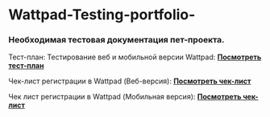 # Wattpad-Testing-portfolio-
### Необходимая тестовая документация пет-проекта.
Тест-план: Тестирование веб и мобильной версии Wattpad: 
**[Посмотреть тест-план](Test_Plan.md)**

Чек-лист регистрации в Wattpad (Веб-версия): 
**[Посмотреть чек-лист](Check-list1.md)**

Чек лист регистрации в Wattpad (Мобильная версия): 
**[Посмотреть чек-лист](Check-list2.md)**
